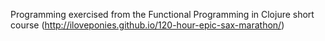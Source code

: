Programming exercised from the Functional Programming in Clojure short course
(http://iloveponies.github.io/120-hour-epic-sax-marathon/)